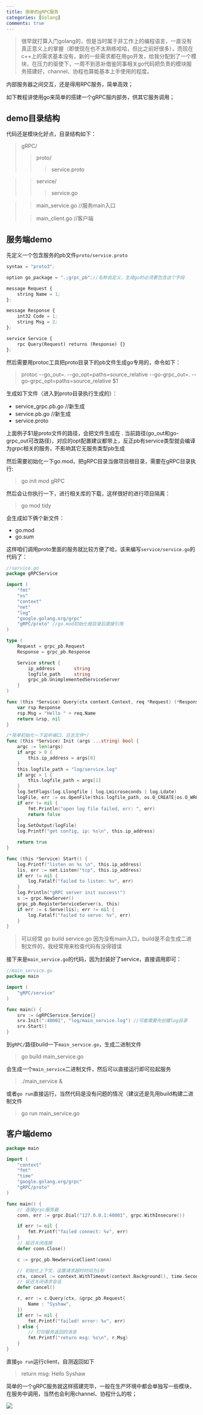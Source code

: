 ```yaml
---
title: 简单的gRPC服务
categories: [Golang]
comments: true
---
```

> 很早就打算入门golang的，但是当时属于非工作上的编程语言，一直没有真正意义上的掌握（即使现在也不太熟练哈哈，但比之前好很多），而现在c++上的需求基本没有，新的一些需求都在用go开发，给我分配到了一个模块，在压力的驱使下，一周不到恶补借鉴同事相关go代码把负责的模块服务搭建好，channel、协程也算能基本上手使用的程度。

内部服务器之间交互，还是得用RPC服务，简单高效；

如下教程讲使用go来简单的搭建一个gRPC服内部务，供其它服务调用；

## demo目录结构
代码还是模块化好点，目录结构如下：
> gRPC/
> > proto/
> > > service.proto

> > service/
> > > service.go

> > main_service.go //服务main入口
>
> > main_client.go  //客户端

## 服务端demo
先定义一个包含服务的pb文件```proto/service.proto```
```pb
syntax = "proto3";

option go_package = ".;grpc_pb";//名称自定义，生成go的必须要包含这个字段

message Request {
    string Name = 1;
};

message Response {
    int32 Code = 1;
    string Msg = 2;
};

service Service {
    rpc Query(Request) returns (Response) {}
};

```
然后需要用protoc工具把proto目录下的pb文件生成go专用的，命令如下：
> protoc --go_out=. --go_opt=paths=source_relative --go-grpc_out=. --go-grpc_opt=paths=source_relative $1

生成如下文件（进入到proto目录执行生成的）：
* service_grpc.pb.go //新生成
* service.pb.go //新生成
* service.proto

上面例子$1是proto文件的路径，会把文件生成在 . 当前路径(go_out和go-grpc_out可改路径)，对应的opt配置建议都带上，反正pb有service类型就会编译为grpc相关的服务，不影响其它无服务类型pb生成

然后需要初始化一下go.mod，把gRPC目录当做项目根目录，需要在gRPC目录执行:
> go init mod gRPC

然后会让你执行一下，进行相关库的下载，这样很好的进行项目隔离：
> go mod tidy

会生成如下俩个新文件：
* go.mod
* go.sum

这样咱们调用proto里面的服务就比较方便了哈，该来编写```service/service.go```的代码了：

```go
//service.go
package gRPCService

import (
    "fmt"
    "os"
    "context"
    "net"
    "log"
    "google.golang.org/grpc"
    "gRPC/proto" //go.mod初始化根目录后直接引用
)

type (
    Request = grpc_pb.Request
    Response = grpc_pb.Response

    Service struct {
        ip_address       string
        logfile_path     string
        grpc_pb.UnimplementedServiceServer
    }
)

func (this *Service) Query(ctx context.Context, req *Request) (*Response, error) {
    var rsp Response
    rsp.Msg = "Hello " + req.Name
    return &rsp, nil
}

/*简单初始化一下监听端口，日志文件*/
func (this *Service) Init (args ...string) bool {
    argc := len(args)
    if argc > 0 {
        this.ip_address = args[0]
    }
    this.logfile_path = "log/service.log"
    if argc > 1 {
        this.logfile_path = args[1]
    }
    log.SetFlags(log.Llongfile | log.Lmicroseconds | log.Ldate)
    logFile, err := os.OpenFile(this.logfile_path, os.O_CREATE|os.O_WRONLY|os.O_APPEND, 0644)
    if err != nil {
        fmt.Println("open log file failed, err: ", err)
        return false
    }
    log.SetOutput(logFile)
    log.Printf("get config, ip: %s\n", this.ip_address)

    return true
}

func (this *Service) Start() {
    log.Printf("listen on %s \n", this.ip_address)
    lis, err := net.Listen("tcp", this.ip_address)
    if err != nil {
        log.Fatalf("failed to listen: %v", err)
    }
    log.Println("gRPC server init success!")
    s := grpc.NewServer()
    grpc_pb.RegisterServiceServer(s, this)
    if err := s.Serve(lis); err != nil {
        log.Fatalf("failed to serve: %v", err)
    }
}
```
> 可以经常 go build service.go 因为没有main入口，build是不会生成二进制文件的，我经常用来检查代码有没得错误

接下来是```main_service.go```的代码，因为封装好了service，直接调用即可：
```go
//main_service.go
package main

import (
    "gRPC/service"
)

func main() {
    srv := &gRPCService.Service{}
    srv.Init(":40001", "log/main_service.log") //可能需要先创建log目录
    srv.Start()
}
```

到```gRPC/```路径build一下```main_service.go```，生成二进制文件
> go build main_service.go 

会生成一个```main_service```二进制文件，然后可以直接运行即可拉起服务
> ./main_service &

或者```go run```直接运行，当然代码是没有问题的情况（建议还是先用build构建二进制文件
> go run main_service.go

## 客户端demo
```go
package main

import (
    "context"
    "fmt"
    "time"
    "google.golang.org/grpc"
    "gRPC/proto"
)

func main() {
    // 连接grpc服务器
    conn, err := grpc.Dial("127.0.0.1:40001", grpc.WithInsecure())

    if err != nil {
        fmt.Printf("failed connect: %v", err)
    }
    // 延迟关闭连接
    defer conn.Close()

    c := grpc_pb.NewServiceClient(conn)

    // 初始化上下文，设置请求超时时间为1秒
    ctx, cancel := context.WithTimeout(context.Background(), time.Second)
    // 延迟关闭请求会话
    defer cancel()

    r, err := c.Query(ctx, &grpc_pb.Request{
        Name : "Syshaw",
    })
    if err != nil {
        fmt.Printf("failed! error: %v", err)
    } else {
        // 打印服务返回的消息
        fmt.Printf("return msg: %s\n", r.Msg)
    }
}
```
直接```go run```运行client，自测返回如下
> return msg: Hello Syshaw

简单的一个gRPC服务就这样搭建完毕，一般在生产环境中都会单独写一些模块，在服务中调用，当然也会利用channel、协程什么的啦；

<img src="/assets/src/img/black_asuka.jpg">